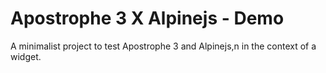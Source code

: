 # Apostrophe 3 X Alpinejs - Demo

A minimalist project to test Apostrophe 3 and Alpinejs,n in the context of a widget.